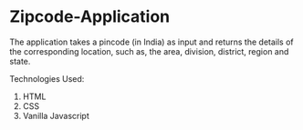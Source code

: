 # Zipcode-Application
The application takes a pincode (in India) as input and returns the details of the corresponding location, such as, the area, division, district, region and state.

Technologies Used:
1. HTML 
2. CSS 
3. Vanilla Javascript 

